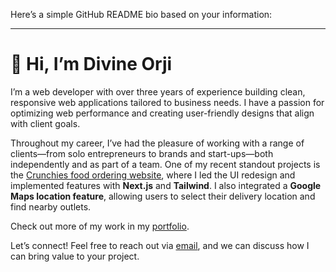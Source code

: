Here’s a simple GitHub README bio based on your information:

---

# 👋 Hi, I’m Divine Orji

I’m a web developer with over three years of experience building clean, responsive web applications tailored to business needs. I have a passion for optimizing web performance and creating user-friendly designs that align with client goals.

Throughout my career, I’ve had the pleasure of working with a range of clients—from solo entrepreneurs to brands and start-ups—both independently and as part of a team. One of my recent standout projects is the [Crunchies food ordering website](https://crunchiesonline.com), where I led the UI redesign and implemented features with **Next.js** and **Tailwind**. I also integrated a **Google Maps location feature**, allowing users to select their delivery location and find nearby outlets.

Check out more of my work in my [portfolio](https://dpkreativ.vercel.app).

Let’s connect! Feel free to reach out via [email](mailto:dpkreativ@gmail.com), and we can discuss how I can bring value to your project.
